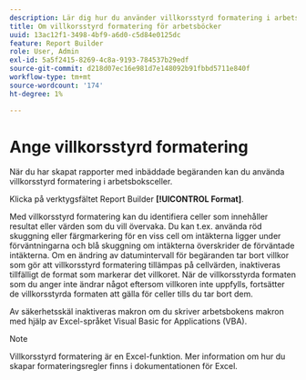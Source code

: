 ```yaml
---
description: Lär dig hur du använder villkorsstyrd formatering i arbetsboksceller.
title: Om villkorsstyrd formatering för arbetsböcker
uuid: 13ac12f1-3498-4bf9-a6d0-c5d84e0125dc
feature: Report Builder
role: User, Admin
exl-id: 5a5f2415-8269-4c8a-9193-784537b29edf
source-git-commit: d218d07ec16e981d7e148092b91fbbd5711e840f
workflow-type: tm+mt
source-wordcount: '174'
ht-degree: 1%

---
```


# Ange villkorsstyrd formatering

När du har skapat rapporter med inbäddade begäranden kan du använda villkorsstyrd formatering i arbetsboksceller.

Klicka på verktygsfältet Report Builder **[!UICONTROL Format]**.

Med villkorsstyrd formatering kan du identifiera celler som innehåller resultat eller värden som du vill övervaka. Du kan t.ex. använda röd skuggning eller färgmarkering för en viss cell om intäkterna ligger under förväntningarna och blå skuggning om intäkterna överskrider de förväntade intäkterna. Om en ändring av datumintervall för begäranden tar bort villkor som gör att villkorsstyrd formatering tillämpas på cellvärden, inaktiveras tillfälligt de format som markerar det villkoret. När de villkorsstyrda formaten som du anger inte ändrar något eftersom villkoren inte uppfylls, fortsätter de villkorsstyrda formaten att gälla för celler tills du tar bort dem.

Av säkerhetsskäl inaktiveras makron om du skriver arbetsbokens makron med hjälp av Excel-språket Visual Basic for Applications (VBA).

>[!NOTE]
>
>Villkorsstyrd formatering är en Excel-funktion. Mer information om hur du skapar formateringsregler finns i dokumentationen för Excel.
